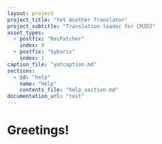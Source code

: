 ```yaml
---
layout: project
project_title: "Yet Another Translator"
project_subtitle: "Translation loader for CM3D2"
asset_types:
  - postfix: "ReiPatcher"
    index: 0
  - postfix: "Sybaris"
    index: 1
caption_file: "yatcaption.md"
sections:
  - id: "help"
    name: "Help"
    contents_file: "help_section.md"
documentation_url: "test"
---
```



# Greetings!